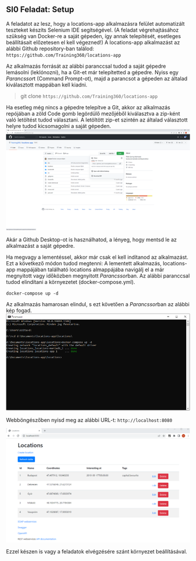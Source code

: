 ## SI0 Feladat: Setup

A feladatot az lesz, hogy a locations-app alkalmazásra felület automatizált teszteket készíts Selenium IDE segítségével. (A feladat végrehajtásához szükség van Docker-re a saját gépeden, így annak telepítését, esetleges beállításait előzetesen el kell végezned!) A locations-app alkalmazást az alábbi Github repository-ban találod:
`https://github.com/Training360/locations-app`

Az alkalmazás forrását az alábbi paranccsal tudod a saját gépedre lemásolni (leklónozni), ha a Git-et már telepítetted a gépedre. Nyiss egy *Parancssor*t (Command Prompt-ot), majd a parancsot a gépeden az általad kiválasztott mappában kell kiadni. 
> git clone `https://github.com/Training360/locations-app`

Ha esetleg még nincs a gépedre telepítve a Git, akkor az alkalmazás repójában a zöld Code gomb legördülő mezőjéből kiválasztva a zip-ként való letöltést tudod választani. A letöltött zip-et szintén az általad választott helyre tudod kicsomagolni a saját gépeden.
![assets/code-zip.png](assets/code-zip.png)

Akár a Github Desktop-ot is használhatod, a lényeg, hogy mentsd le az alkalmazást a saját gépedre.

Ha megvagy a lementéssel, akkor már csak el kell indítanod az alkalmazást. Ezt a következő módon tudod megtenni:
A lementett alkalmazás, locations-app mappájában található locations almappájába navigálj el a már megnyitott vagy időközben megnyitott *Parancssor*ban. Az alábbi paranccsal tudod elindítani a környezetet (docker-compose.yml).
```
docker-compose up -d
```

Az alkalmazás hamarosan elindul, s ezt követően a *Parancssor*ban az alábbi kép fogad.
![assets/start-pic.png](assets/start-pic.png)

Webböngészőben nyisd meg az alábbi URL-t:
`http://localhost:8080`

![assets/locations-start-pic.png](assets/locations-start.png)


Ezzel készen is vagy a feladatok elvégzésére szánt környezet beállításával.
